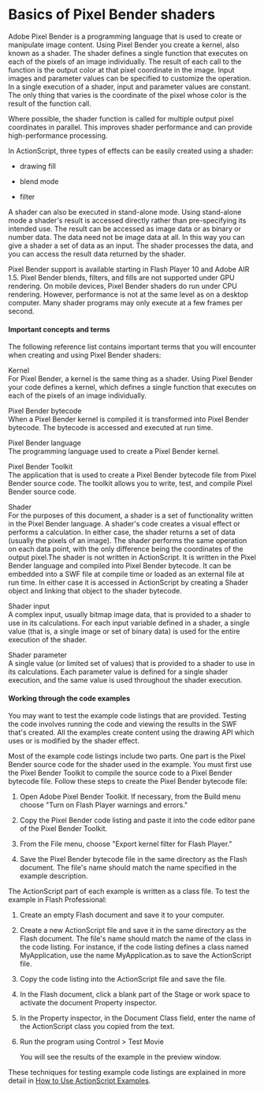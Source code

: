 # Basics of Pixel Bender shaders

<div>

Adobe Pixel Bender is a programming language that is used to create or
manipulate image content. Using Pixel Bender you create a kernel, also known as
a shader. The shader defines a single function that executes on each of the
pixels of an image individually. The result of each call to the function is the
output color at that pixel coordinate in the image. Input images and parameter
values can be specified to customize the operation. In a single execution of a
shader, input and parameter values are constant. The only thing that varies is
the coordinate of the pixel whose color is the result of the function call.

Where possible, the shader function is called for multiple output pixel
coordinates in parallel. This improves shader performance and can provide
high-performance processing.

In ActionScript, three types of effects can be easily created using a shader:

- drawing fill

- blend mode

- filter

A shader can also be executed in stand-alone mode. Using stand-alone mode a
shader's result is accessed directly rather than pre-specifying its intended
use. The result can be accessed as image data or as binary or number data. The
data need not be image data at all. In this way you can give a shader a set of
data as an input. The shader processes the data, and you can access the result
data returned by the shader.

Pixel Bender support is available starting in Flash Player 10 and Adobe AIR 1.5.
Pixel Bender blends, filters, and fills are not supported under GPU rendering.
On mobile devices, Pixel Bender shaders do run under CPU rendering. However,
performance is not at the same level as on a desktop computer. Many shader
programs may only execute at a few frames per second.

<div>

#### Important concepts and terms

The following reference list contains important terms that you will encounter
when creating and using Pixel Bender shaders:

Kernel  
For Pixel Bender, a kernel is the same thing as a shader. Using Pixel Bender
your code defines a kernel, which defines a single function that executes on
each of the pixels of an image individually.

Pixel Bender bytecode  
When a Pixel Bender kernel is compiled it is transformed into Pixel Bender
bytecode. The bytecode is accessed and executed at run time.

Pixel Bender language  
The programming language used to create a Pixel Bender kernel.

Pixel Bender Toolkit  
The application that is used to create a Pixel Bender bytecode file from Pixel
Bender source code. The toolkit allows you to write, test, and compile Pixel
Bender source code.

Shader  
For the purposes of this document, a shader is a set of functionality written in
the Pixel Bender language. A shader's code creates a visual effect or performs a
calculation. In either case, the shader returns a set of data (usually the
pixels of an image). The shader performs the same operation on each data point,
with the only difference being the coordinates of the output pixel.The shader is
not written in ActionScript. It is written in the Pixel Bender language and
compiled into Pixel Bender bytecode. It can be embedded into a SWF file at
compile time or loaded as an external file at run time. In either case it is
accessed in ActionScript by creating a Shader object and linking that object to
the shader bytecode.

Shader input  
A complex input, usually bitmap image data, that is provided to a shader to use
in its calculations. For each input variable defined in a shader, a single value
(that is, a single image or set of binary data) is used for the entire execution
of the shader.

Shader parameter  
A single value (or limited set of values) that is provided to a shader to use in
its calculations. Each parameter value is defined for a single shader execution,
and the same value is used throughout the shader execution.

</div>

<div>

#### Working through the code examples

You may want to test the example code listings that are provided. Testing the
code involves running the code and viewing the results in the SWF that's
created. All the examples create content using the drawing API which uses or is
modified by the shader effect.

Most of the example code listings include two parts. One part is the Pixel
Bender source code for the shader used in the example. You must first use the
Pixel Bender Toolkit to compile the source code to a Pixel Bender bytecode file.
Follow these steps to create the Pixel Bender bytecode file:

1.  Open Adobe Pixel Bender Toolkit. If necessary, from the Build menu choose
    "Turn on Flash Player warnings and errors."

2.  Copy the Pixel Bender code listing and paste it into the code editor pane of
    the Pixel Bender Toolkit.

3.  From the File menu, choose "Export kernel filter for Flash Player."

4.  Save the Pixel Bender bytecode file in the same directory as the Flash
    document. The file's name should match the name specified in the example
    description.

The ActionScript part of each example is written as a class file. To test the
example in Flash Professional:

1.  Create an empty Flash document and save it to your computer.

2.  Create a new ActionScript file and save it in the same directory as the
    Flash document. The file's name should match the name of the class in the
    code listing. For instance, if the code listing defines a class named
    MyApplication, use the name MyApplication.as to save the ActionScript file.

3.  Copy the code listing into the ActionScript file and save the file.

4.  In the Flash document, click a blank part of the Stage or work space to
    activate the document Property inspector.

5.  In the Property inspector, in the Document Class field, enter the name of
    the ActionScript class you copied from the text.

6.  Run the program using Control \> Test Movie

    You will see the results of the example in the preview window.

These techniques for testing example code listings are explained in more detail
in
[How to Use ActionScript Examples](WS9b644acd4ebe5999-2734bf3c124372a52ff-8000.html).

</div>

</div>
